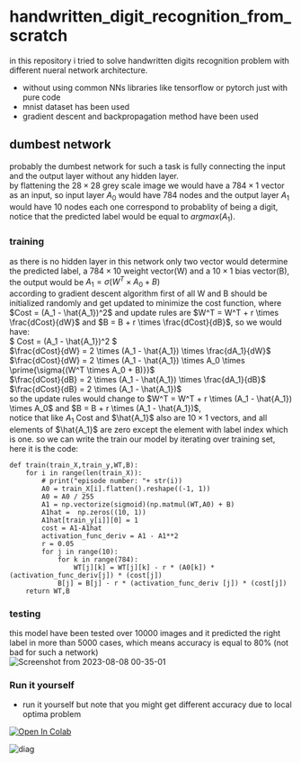 # handwritten_digit_recognition_from_scratch
in this repository i tried to solve handwritten digits recognition problem with different nueral network architecture.

- without using common NNs libraries like tensorflow or pytorch just with pure code
- mnist dataset has been used
- gradient descent and backpropagation method have been used

## dumbest network
probably the dumbest network for such a task is fully connecting the input and the output layer without any hidden layer.<br />
by flattening the $`28 \times 28`$ grey scale image we would have a $`784 \times 1`$ vector as an input,
so input layer $`A_0`$ would have 784 nodes and the output layer $`A_1`$ would have 10 nodes each one correspond to probablity of being a digit,
notice that the predicted label would be equal to $`argmax(A_1)`$.<br />
### training
as there is no hidden layer in this network only two vector would determine the predicted label, a $`784 \times 10`$ weight vector(W) and a $`10 \times 1`$ bias vector(B),
the output would be $`A_1 = \sigma{(W^T \times A_0 + B)}`$ <br />
according to gradient descent algorithm first of all W and B should be initialized randomly and get updated to minimize the cost function,
where $`Cost = (A_1 - \hat{A_1})^2`$ and update rules are $`W^T = W^T + r \times \frac{dCost}{dW}`$ and $`B = B + r \times \frac{dCost}{dB}`$, so we would have: <br />
$` Cost = (A_1 - \hat{A_1})^2 `$ <br />
$`\frac{dCost}{dW} = 2 \times (A_1 - \hat{A_1}) \times \frac{dA_1}{dW}`$ <br />
$`\frac{dCost}{dW} = 2 \times (A_1 - \hat{A_1}) \times A_0 \times \prime{\sigma{(W^T \times A_0 + B)}}`$ <br />
$`\frac{dCost}{dB} = 2 \times (A_1 - \hat{A_1}) \times \frac{dA_1}{dB}`$ <br />
$`\frac{dCost}{dB} = 2 \times (A_1 - \hat{A_1})`$ <br />
so the update rules would change to $`W^T = W^T + r \times (A_1 - \hat{A_1}) \times A_0`$ and $`B = B + r \times (A_1 - \hat{A_1})`$, <br />
notice that like $`{A_1}`$ Cost and $`\hat{A_1}`$ also are $`10 \times 1`$ vectors,
and all elements of $`\hat{A_1}`$ are zero except the element with label index which is one.
so we can write the train our model by iterating over training set,
here it is the code:
```
def train(train_X,train_y,WT,B):
    for i in range(len(train_X)):
        # print("episode number: "+ str(i))
        A0 = train_X[i].flatten().reshape((-1, 1))
        A0 = A0 / 255
        A1 = np.vectorize(sigmoid)(np.matmul(WT,A0) + B)
        A1hat =  np.zeros((10, 1))
        A1hat[train_y[i]][0] = 1
        cost = A1-A1hat
        activation_func_deriv = A1 - A1**2
        r = 0.05
        for j in range(10):
            for k in range(784):
                WT[j][k] = WT[j][k] - r * (A0[k]) * (activation_func_deriv[j]) * (cost[j])
            B[j] = B[j] - r * (activation_func_deriv [j]) * (cost[j])
    return WT,B
```
### testing
this model have been tested over 10000 images and it predicted the right label in more than 5000 cases,
which means accuracy is equal to 80% (not bad for such a network) <br />
![Screenshot from 2023-08-08 00-35-01](https://github.com/Mehrdadghassabi/handwritten_digit_recognition_from_scratch/assets/53050138/345c590e-ed1e-4358-becd-d4c8f2b245ed)


### Run it yourself
- run it yourself but note that you might get different accuracy due to local optima problem </br>


[![Open In Colab](https://colab.research.google.com/assets/colab-badge.svg)](https://colab.research.google.com/github/Mehrdadghassabi/handwritten_digit_recognition_from_scratch/blob/main/dumbest_network.ipynb)


![diag](https://github.com/Mehrdadghassabi/handwritten_digit_recognition_from_scratch/assets/53050138/fb1743a7-9bf5-49c9-b61e-896486f696b2)
